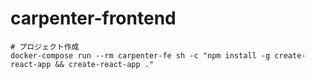 # carpenter-frontend

```
# プロジェクト作成
docker-compose run --rm carpenter-fe sh -c "npm install -g create-react-app && create-react-app ."
```